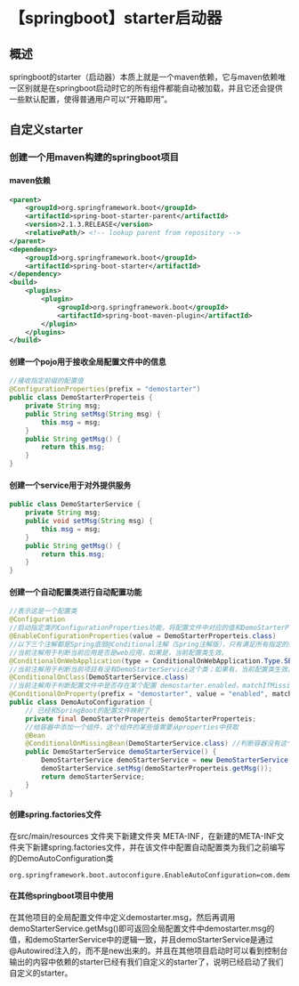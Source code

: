 # 【springboot】starter启动器
## 概述
springboot的starter（启动器）本质上就是一个maven依赖，它与maven依赖唯一区别就是在springboot启动时它的所有组件都能自动被加载，并且它还会提供一些默认配置，使得普通用户可以“开箱即用”。

## 自定义starter
### 创建一个用maven构建的springboot项目
#### maven依赖
```xml
<parent>
    <groupId>org.springframework.boot</groupId>
    <artifactId>spring-boot-starter-parent</artifactId>
    <version>2.1.3.RELEASE</version>
    <relativePath/> <!-- lookup parent from repository -->
</parent>
<dependency>
    <groupId>org.springframework.boot</groupId>
    <artifactId>spring-boot-starter</artifactId>
</dependency>
<build>
    <plugins>
        <plugin>
            <groupId>org.springframework.boot</groupId>
            <artifactId>spring-boot-maven-plugin</artifactId>
        </plugin>
    </plugins>
</build>
```
#### 创建一个pojo用于接收全局配置文件中的信息
```java
//接收指定前缀的配置值
@ConfigurationProperties(prefix = "demostarter")
public class DemoStarterProperteis {
    private String msg;
    public String setMsg(String msg) {
        this.msg = msg;
    }
    public String getMsg() {
        return this.msg;
    }
}
```
#### 创建一个service用于对外提供服务
```java
public class DemoStarterService {
    private String msg;
    public void setMsg(String msg) {
        this.msg = msg;
    }
    public String getMsg() {
        return this.msg;
    }
}
```
#### 创建一个自动配置类进行自动配置功能
```java
//表示这是一个配置类
@Configuration
//启动指定类的ConfigurationProperties功能，将配置文件中对应的值和DemoStarterProperteis类型绑定起来并把DemoStarterProperteis加入到ioc容器中，可以指定多个，以逗号分隔。                                             
@EnableConfigurationProperties(value = DemoStarterProperteis.class)
//以下三个注解都是Spring底层@Conditional注解（Spring注解版），只有满足所有指定的条件，整个配置类里面的配置才会生效； 
//当前注解用于判断当前应用是否是web应用，如果是，当前配置类生效。
@ConditionalOnWebApplication(type = ConditionalOnWebApplication.Type.SERVLET)
//当前注解用于判断当前项目有没有DemoStarterService这个类；如果有，当前配置类生效。
@ConditionalOnClass(DemoStarterService.class)
//当前注解用于判断配置文件中是否存在某个配置 demostarter.enabled，matchIfMissing=true表示如果不存在则默认设置为true，判断也是成立的；
@ConditionalOnProperty(prefix = "demostarter", value = "enabled", matchIfMissing = true)
public class DemoAutoConfiguration {
    // 已经和SpringBoot的配置文件映射了
    private final DemoStarterProperteis demoStarterProperteis;
    //给容器中添加一个组件，这个组件的某些值需要从properties中获取
    @Bean
    @ConditionalOnMissingBean(DemoStarterService.class) //判断容器没有这个组件
    public DemoStarterService demoStarterService() {
        DemoStarterService demoStarterService = new DemoStarterService();
        demoStarterService.setMsg(demoStarterProperteis.getMsg());
        return demoStarterService;
    }
}
```
#### 创建spring.factories文件
在src/main/resources 文件夹下新建文件夹 META-INF，在新建的META-INF文件夹下新建spring.factories文件，并在该文件中配置自动配置类为我们之前编写的DemoAutoConfiguration类
```
org.springframework.boot.autoconfigure.EnableAutoConfiguration=com.demo.DemoAutoConfiguration
```
#### 在其他springboot项目中使用
在其他项目的全局配置文件中定义demostarter.msg，然后再调用demoStarterService.getMsg()即可返回全局配置文件中demostarter.msg的值，和demoStarterService中的逻辑一致，并且demoStarterService是通过@Autowired注入的，而不是new出来的。并且在其他项目启动时可以看到控制台输出的内容中依赖的starter已经有我们自定义的starter了，说明已经启动了我们自定义的starter。